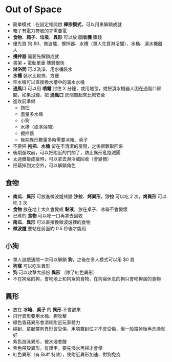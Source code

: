# Out of Space

- 簡單模式：在設定裡開啟 **襌宗模式**，可以用來解鎖成就
- 箱子有電力符號的才需要電
- **食物**、**箱子**、**垃圾**、**異形** 可以放 **回收機** 賺錢
- 優先買 狗 $0、微波爐、攪拌器、水槽（單人先買淋浴間）、水桶、澆水機器人
- **攪拌器** 需要先解鎖成就
- 書架 + 電動單車 賺錢很快
- **淋浴間** 可以洗澡、用水桶裝水
- **水槽** 裝水比較快、方便
- 空水桶可以直接換水槽中的滿水水桶
- **通風口** 可以用 **噴霧** 封住 X 分鐘，或用地毯，或把澆水機器人困在通風口房間，如果沒錢，把 **通風口** 房間關起來比較安全
- 進攻前準備
  - 拖把
  - 盡量多水桶
  - 小狗
  - 水槽（或淋浴間）
  - 攪拌器
  - 後期異形數量多時需要冰箱、桌子
- 不要把 **拖把**、**水桶** 留在不清潔的房間，之後很難取回來
- 後期進攻前，可以把附近的門關了，防止異形亂跑滅團
- 太過髒變成繭時，可以拿去淋浴或回收（會變髒）
- 把繭掉到太空外，可以解鎖角色

## 食物

- **南瓜**、**異形** 可放進微波爐烤變 **沙拉**、**烤異形**，**沙拉** 可以吃 2 次，**烤異形** 可以吃 3 次
- **食物** 放在地上太久會變成 **黏液**，放在桌子、冰箱不會變壞
- 已煮的 **食物** 可以吃一口再拿去回收
- **南瓜**、**異形** 可以直接換微波爐裡的食物
- **微波爐** 要站在前面約 0.5 秒後才能用

## 小狗

- 單人遊戲通關一次可以解鎖 **狗**，之後在多人模式可以用 $0 買
- **狗窩** 可以吃生異形
- **狗** 可以攻擊大部份 **異形** （除了紅色異形）
- 不在狗窩的狗，會吃地上和狗窩的食物，在狗窩休息的狗只會吃狗窩的食物

## 異形

- 放在 **冰箱**、**桌子** 的 **異形** 不會醒來
- 飛行異形要用水桶、狗攻擊
- 綠色香菇異形會消耗附近玩家體力
- 碰到、拿起帶刺異形會受傷，用噴霧封住才不會受傷，但一般殺掉後再洗澡就好
- 紫色游泳異形，被水潑會醒
- 紫色帶殼異形，有護甲，要先潑水再掃才會暈
- 紅色異形（有 Buff 特效），使附近異形加速、對狗免疫
